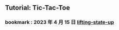 ## Tutorial: Tic-Tac-Toe

### bookmark : 2023 年 4 月 15 日 [lifting-state-up](https://react.dev/learn/tutorial-tic-tac-toe#lifting-state-up)
